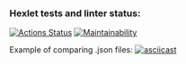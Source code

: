### Hexlet tests and linter status:
[![Actions Status](https://github.com/HardDuck69/python-project-50/workflows/hexlet-check/badge.svg)](https://github.com/HardDuck69/python-project-50/actions)
[![Maintainability](https://api.codeclimate.com/v1/badges/1c6c7e5e679dc174040d/maintainability)](https://codeclimate.com/github/HardDuck69/python-project-50/maintainability)

Example of comparing .json files:
[![asciicast](https://asciinema.org/a/l98qgZGwXBTSXo1nNZzxC8PkM.svg)](https://asciinema.org/a/l98qgZGwXBTSXo1nNZzxC8PkM)
